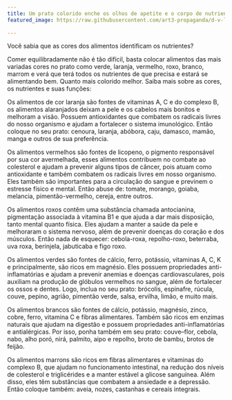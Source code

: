 ```yaml
---
title: Um prato colorido enche os olhos de apetite e o corpo de nutrientes
featured_image: https://raw.githubusercontent.com/art3-propaganda/d-v-lan/master/assets/img/posts/noticia02.png
 
---
```

Você sabia que as cores dos alimentos identificam os nutrientes?

Comer equilibradamente não é tão difícil, basta colocar alimentos das mais variadas cores no prato como verde, laranja, vermelho, roxo, branco, marrom e verá que terá todos os nutrientes de que precisa e estará se alimentando bem. Quanto mais colorido melhor. Saiba mais sobre as cores, os nutrientes e suas funções:

Os alimentos de cor laranja são fontes de vitaminas A, C e do complexo B, os alimentos alaranjados deixam a pele e os cabelos mais bonitos e melhoram a visão. Possuem antioxidantes que combatem os radicais livres do nosso organismo e ajudam a fortalecer o sistema imunológico. Então coloque no seu prato: cenoura, laranja, abóbora, caju, damasco, mamão, manga e outros de sua preferência.

Os alimentos vermelhos são fontes de licopeno, o pigmento responsável por sua cor avermelhada, esses alimentos contribuem no combate ao colesterol e ajudam a prevenir alguns tipos de câncer, pois atuam como antioxidante e também combatem os radicais livres em nosso organismo. Eles também são importantes para a circulação do sangue e previnem o estresse físico e mental. Então abuse de: tomate, morango, goiaba, melancia, pimentão-vermelho, cereja, entre outros.

Os alimentos roxos contêm uma substância chamada antocianina, pigmentação associada à vitamina B1 e que ajuda a dar mais disposição, tanto mental quanto física. Eles ajudam a manter a saúde da pele e melhoraram o sistema nervoso, além de prevenir doenças do coração e dos músculos. Então nada de esquecer: cebola-roxa, repolho-roxo, beterraba, uva roxa, berinjela, jabuticaba e figo roxo. 

Os alimentos verdes são fontes de cálcio, ferro, potássio, vitaminas A, C, K e principalmente, são ricos em magnésio. Eles possuem propriedades anti-inflamatórias e ajudam a prevenir anemias e doenças cardiovasculares, pois auxiliam na produção de glóbulos vermelhos no sangue, além de fortalecer os ossos e dentes. Logo, inclua no seu prato: brócolis, espinafre, rúcula, couve, pepino, agrião, pimentão verde, salsa, ervilha, limão, e muito mais.

Os alimentos brancos são fontes de cálcio, potássio, magnésio, zinco, cobre, ferro, vitamina C e fibras alimentares. Também são ricos em enzimas naturais que ajudam na digestão e possuem propriedades anti-inflamatórias e antialérgicas. Por isso, ponha também em seu prato: couve–flor, cebola, nabo, alho poró, nirá, palmito, aipo e repolho, broto de bambu, brotos de feijão.

Os alimentos marrons são ricos em fibras alimentares e vitaminas do complexo B, que ajudam no funcionamento intestinal, na redução dos níveis de colesterol e triglicérides e a manter estável a glicose sanguínea. Além disso, eles têm substâncias que combatem a ansiedade e a depressão. Então coloque também: aveia, nozes, castanhas e cereais integrais.